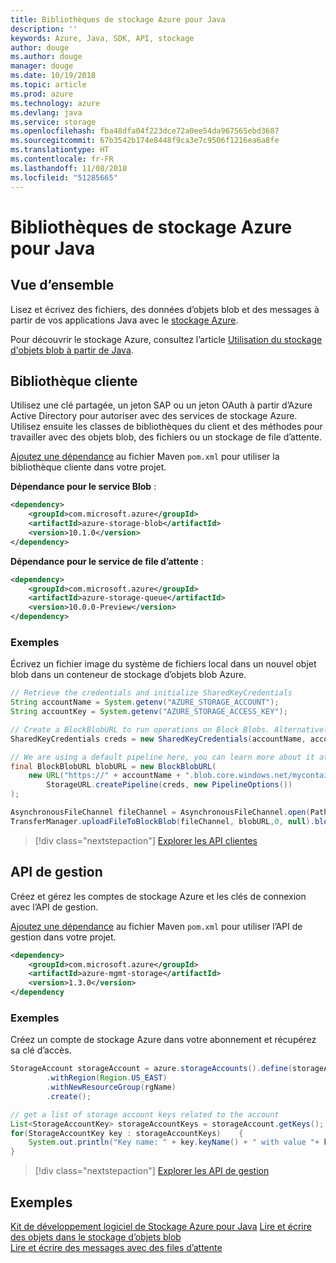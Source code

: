 ```yaml
---
title: Bibliothèques de stockage Azure pour Java
description: ''
keywords: Azure, Java, SDK, API, stockage
author: douge
ms.author: douge
manager: douge
ms.date: 10/19/2018
ms.topic: article
ms.prod: azure
ms.technology: azure
ms.devlang: java
ms.service: storage
ms.openlocfilehash: fba48dfa04f223dce72a0ee54da967565ebd3687
ms.sourcegitcommit: 67b3542b174e8448f9ca3e7c9506f1216ea6a8fe
ms.translationtype: HT
ms.contentlocale: fr-FR
ms.lasthandoff: 11/08/2018
ms.locfileid: "51285665"
---
```

# <a name="azure-storage-libraries-for-java"></a>Bibliothèques de stockage Azure pour Java

## <a name="overview"></a>Vue d’ensemble

Lisez et écrivez des fichiers, des données d’objets blob et des messages à partir de vos applications Java avec le [stockage Azure](/azure/storage/storage-introduction).

Pour découvrir le stockage Azure, consultez l’article [Utilisation du stockage d'objets blob à partir de Java](/azure/storage/blobs/storage-quickstart-blobs-java-v10).

## <a name="client-library"></a>Bibliothèque cliente

Utilisez une clé partagée, un jeton SAP ou un jeton OAuth à partir d’Azure Active Directory pour autoriser avec des services de stockage Azure. Utilisez ensuite les classes de bibliothèques du client et des méthodes pour travailler avec des objets blob, des fichiers ou un stockage de file d’attente. 

[Ajoutez une dépendance](https://maven.apache.org/guides/getting-started/index.html#How_do_I_use_external_dependencies) au fichier Maven `pom.xml` pour utiliser la bibliothèque cliente dans votre projet.   

**Dépendance pour le service Blob** :
```XML
<dependency>
    <groupId>com.microsoft.azure</groupId>
    <artifactId>azure-storage-blob</artifactId>
    <version>10.1.0</version>
</dependency>
```

**Dépendance pour le service de file d’attente** :
```XML
<dependency>
    <groupId>com.microsoft.azure</groupId>
    <artifactId>azure-storage-queue</artifactId>
    <version>10.0.0-Preview</version>
</dependency>
```


### <a name="example"></a>Exemples

Écrivez un fichier image du système de fichiers local dans un nouvel objet blob dans un conteneur de stockage d’objets blob Azure.


```java
// Retrieve the credentials and initialize SharedKeyCredentials
String accountName = System.getenv("AZURE_STORAGE_ACCOUNT");
String accountKey = System.getenv("AZURE_STORAGE_ACCESS_KEY");

// Create a BlockBlobURL to run operations on Block Blobs. Alternatively create a ServiceURL, or ContainerURL for operations on Blob service, and Blob containers
SharedKeyCredentials creds = new SharedKeyCredentials(accountName, accountKey);

// We are using a default pipeline here, you can learn more about it at https://github.com/Azure/azure-storage-java/wiki/Azure-Storage-Java-V10-Overview
final BlockBlobURL blobURL = new BlockBlobURL(
    new URL("https://" + accountName + ".blob.core.windows.net/mycontainer/myimage.jpg"), 
        StorageURL.createPipeline(creds, new PipelineOptions())
);

AsynchronousFileChannel fileChannel = AsynchronousFileChannel.open(Paths.get("myimage.jpg"));
TransferManager.uploadFileToBlockBlob(fileChannel, blobURL,0, null).blockingGet();
```

> [!div class="nextstepaction"]
> [Explorer les API clientes](/java/api/overview/azure/storage/client)

## <a name="management-api"></a>API de gestion

Créez et gérez les comptes de stockage Azure et les clés de connexion avec l’API de gestion.

[Ajoutez une dépendance](https://maven.apache.org/guides/getting-started/index.html#How_do_I_use_external_dependencies) au fichier Maven `pom.xml` pour utiliser l’API de gestion dans votre projet.  

```XML
<dependency>
    <groupId>com.microsoft.azure</groupId>
    <artifactId>azure-mgmt-storage</artifactId>
    <version>1.3.0</version>
</dependency
```   

### <a name="example"></a>Exemples

Créez un compte de stockage Azure dans votre abonnement et récupérez sa clé d’accès.

```java
StorageAccount storageAccount = azure.storageAccounts().define(storageAccountName)
        .withRegion(Region.US_EAST)
        .withNewResourceGroup(rgName)
        .create();

// get a list of storage account keys related to the account
List<StorageAccountKey> storageAccountKeys = storageAccount.getKeys();
for(StorageAccountKey key : storageAccountKeys)    {
    System.out.println("Key name: " + key.keyName() + " with value "+ key.value());
}
```

> [!div class="nextstepaction"]
> [Explorer les API de gestion](/java/api/overview/azure/storage/management)


## <a name="samples"></a>Exemples

[Kit de développement logiciel de Stockage Azure pour Java](https://github.com/azure/azure-storage-java)
[Lire et écrire des objets dans le stockage d’objets blob](https://github.com/Azure-Samples/storage-blobs-java-v10-quickstart)   
[Lire et écrire des messages avec des files d’attente](https://github.com/Azure-Samples/storage-queue-java-getting-started)   
